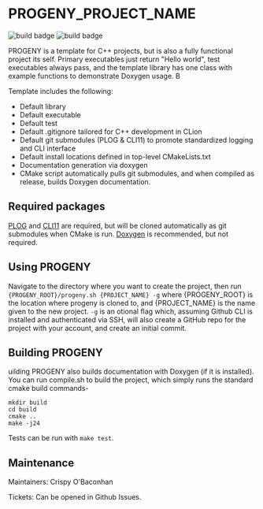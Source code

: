 # PROGENY_PROJECT_NAME

![build badge](https://github.com/buster-jangle/PROGENY/actions/workflows/cmake_build_ubuntu-latest.yml/badge.svg?branch=master)
![build badge](https://github.com/buster-jangle/PROGENY/actions/workflows/cmake_tests_ubuntu-latest.yml/badge.svg?branch=master)


PROGENY is a template for C++ projects, but is also a fully functional project its self. Primary executables just return "Hello world", test executables always pass, and the template library has one class with example functions to demonstrate Doxygen usage. B

Template includes the following:
* Default library
* Default executable
* Default test
* Default .gitignore tailored for C++ development in CLion
* Default git submodules (PLOG & CLI11) to promote standardized logging and CLI interface
* Default install locations defined in top-level CMakeLists.txt
* Documentation generation via doxygen
* CMake script automatically pulls git submodules, and when compiled as release, builds Doxygen documentation.
## Required packages

[PLOG](https://github.com/SergiusTheBest/plog) and [CLI11](https://github.com/CLIUtils/CLI11) are required, but will be cloned automatically as git submodules when CMake is run. [Doxygen](https://github.com/doxygen/doxygen) is recommended, but not required.

## Using PROGENY
Navigate to the directory where you want to create the project, then run `{PROGENY_ROOT}/progeny.sh {PROJECT_NAME} -g` where {PROGENY_ROOT} is the location where progeny is cloned to, and {PROJECT_NAME} is the name given to the new project. `-g` is an otional flag which, assuming Github CLI is installed and authenticated via SSH, will also create a GitHub repo for the project with your account, and create an initial commit.


## Building PROGENY
uilding PROGENY also builds documentation with Doxygen (if it is installed). You can run compile.sh to build the project, which simply runs the standard cmake build commands-
```
mkdir build
cd build
cmake ..
make -j24
```

Tests can be run with `make test`.

## Maintenance

Maintainers: Crispy O'Baconhan

Tickets: Can be opened in Github Issues.
